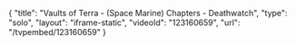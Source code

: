 {
    "title": "Vaults of Terra - (Space Marine) Chapters - Deathwatch",
    "type": "solo",
    "layout": "iframe-static",
    "videoId": "123160659",
    "url": "\/tvpembed\/123160659"
}